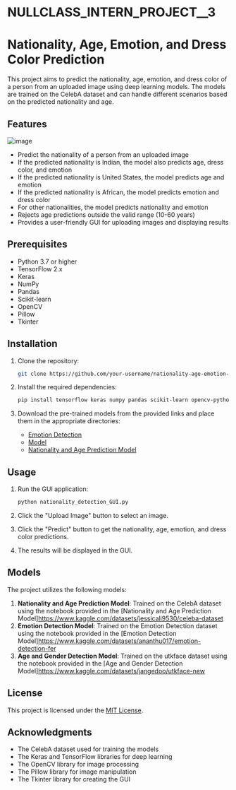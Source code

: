 # NULLCLASS_INTERN_PROJECT__3
# Nationality, Age, Emotion, and Dress Color Prediction

This project aims to predict the nationality, age, emotion, and dress color of a person from an uploaded image using deep learning models. The models are trained on the CelebA dataset and can handle different scenarios based on the predicted nationality and age.

## Features
![image](https://github.com/ARAVINDAN20/NULLCLASS_INTERN_PROJECT__3/assets/116174602/df21fa57-f5e7-465d-ba44-d970da6a068c)
- Predict the nationality of a person from an uploaded image
- If the predicted nationality is Indian, the model also predicts age, dress color, and emotion
- If the predicted nationality is United States, the model predicts age and emotion
- If the predicted nationality is African, the model predicts emotion and dress color
- For other nationalities, the model predicts nationality and emotion
- Rejects age predictions outside the valid range (10-60 years)
- Provides a user-friendly GUI for uploading images and displaying results

## Prerequisites

- Python 3.7 or higher
- TensorFlow 2.x
- Keras
- NumPy
- Pandas
- Scikit-learn
- OpenCV
- Pillow
- Tkinter

## Installation

1. Clone the repository:
   ```bash
   git clone https://github.com/your-username/nationality-age-emotion-detection.git
   ```

2. Install the required dependencies:
   ```bash
   pip install tensorflow keras numpy pandas scikit-learn opencv-python pillow
   ```

3. Download the pre-trained models from the provided links and place them in the appropriate directories:
   - [Emotion Detection](https://drive.google.com/drive/folders/10khqBH1FDnEn8MYGHWxgy8XegZvnR8rz?usp=sharing)
   - [Model](https://drive.google.com/drive/folders/10khqBH1FDnEn8MYGHWxgy8XegZvnR8rz?usp=sharing)
   - [Nationality and Age Prediction Model](https://drive.google.com/drive/folders/10khqBH1FDnEn8MYGHWxgy8XegZvnR8rz?usp=sharing)

## Usage

1. Run the GUI application:
   ```bash
   python nationality_detection_GUI.py
   ```

2. Click the "Upload Image" button to select an image.
3. Click the "Predict" button to get the nationality, age, emotion, and dress color predictions.
4. The results will be displayed in the GUI.

## Models

The project utilizes the following models:

1. **Nationality and Age Prediction Model**: Trained on the CelebA dataset using the notebook provided in the [Nationality and Age Prediction Model]https://www.kaggle.com/datasets/jessicali9530/celeba-dataset
2. **Emotion Detection Model**: Trained on the Emotion Detection dataset using the notebook provided in the [Emotion Detection Model]https://www.kaggle.com/datasets/ananthu017/emotion-detection-fer
3. **Age and Gender Detection Model**: Trained on the utkface dataset using the notebook provided in the [Age and Gender Detection Model]https://www.kaggle.com/datasets/jangedoo/utkface-new
   
## License

This project is licensed under the [MIT License](LICENSE).

## Acknowledgments

- The CelebA dataset used for training the models
- The Keras and TensorFlow libraries for deep learning
- The OpenCV library for image processing
- The Pillow library for image manipulation
- The Tkinter library for creating the GUI


